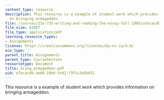 ```yaml
---
content_type: resource
description: This resource is a example of student work which provides information
  on bringing armageddon.
file: /courses/21w-735-writing-and-reading-the-essay-fall-2005/a7ecacdbae8819bdfe42f3f1c2ebbb51_bring_armageddon.pdf
file_size: 82867
file_type: application/pdf
learning_resource_types:
- Assignments
license: https://creativecommons.org/licenses/by-nc-sa/4.0/
ocw_type: ''
parent_title: Assignments
parent_type: CourseSection
resourcetype: Document
title: bring_armageddon.pdf
uid: a7ecacdb-ae88-19bd-fe42-f3f1c2ebbb51
---
```

This resource is a example of student work which provides information on bringing armageddon.